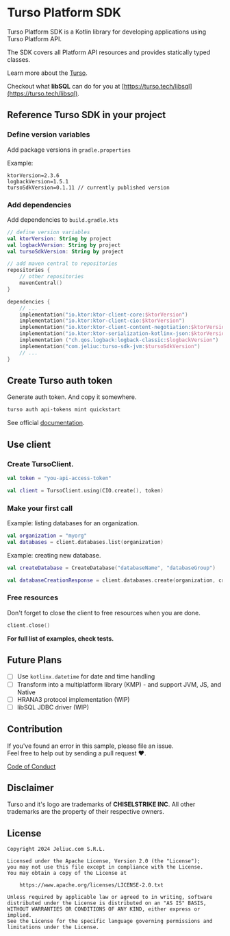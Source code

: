 # Turso Platform SDK

Turso Platform SDK is a Kotlin library for developing applications using Turso Platform API. 

The SDK covers all Platform API resources and provides statically typed classes.

Learn more about the [Turso](https://turso.tech/about-us).

Checkout what **libSQL** can do for you at [https://turso.tech/libsql](https://turso.tech/libsql).

## Reference Turso SDK in your project

### Define version variables 

Add package versions in `gradle.properties`

Example:

```
ktorVersion=2.3.6
logbackVersion=1.5.1
tursoSdkVersion=0.1.11 // currently published version
```

### Add dependencies

Add dependencies to `build.gradle.kts`

```Kotlin
// define version variables
val ktorVersion: String by project
val logbackVersion: String by project
val tursoSdkVersion: String by project

// add maven central to repositories
repositories {
    // other repositories
    mavenCentral()
}

dependencies {
    // ...
    implementation("io.ktor:ktor-client-core:$ktorVersion")
    implementation("io.ktor:ktor-client-cio:$ktorVersion")
    implementation("io.ktor:ktor-client-content-negotiation:$ktorVersion")
    implementation("io.ktor:ktor-serialization-kotlinx-json:$ktorVersion")
    implementation ("ch.qos.logback:logback-classic:$logbackVersion")
    implementation("com.jeliuc:turso-sdk-jvm:$tursoSdkVersion")
    // ...
}
```

## Create Turso auth token

Generate auth token. And copy it somewhere.

```Bash
turso auth api-tokens mint quickstart
```

See official [documentation](https://docs.turso.tech/api-reference/quickstart).

## Use client 

### Create TursoClient.

```Kotlin
val token = "you-api-access-token"

val client = TursoClient.using(CIO.create(), token)
```

### Make your first call 

Example: listing databases for an organization.

```Kotlin
val organization = "myorg"
val databases = client.databases.list(organization)
```

Example: creating new database.

```Kotlin
val createDatabase = CreateDatabase("databaseName", "databaseGroup")

val databaseCreationResponse = client.databases.create(organization, createDatabase)
```

### Free resources

Don't forget to close the client to free resources when you are done.

```Kotlin
client.close()
```

**For full list of examples, check tests.**

## Future Plans

* [ ] Use `kotlinx.datetime` for date and time handling
* [ ] Transform into a multiplatform library (KMP) - and support JVM, JS, and Native
* [ ] HRANA3 protocol implementation (WIP)
* [ ] libSQL JDBC driver (WIP)

## Contribution
If you've found an error in this sample, please file an issue. <br>
Feel free to help out by sending a pull request :heart:.

[Code of Conduct](https://github.com/Jeliuc-Labs/turso-sdk/blob/main/CODE_OF_CONDUCT.md)

## Disclaimer

Turso and it's logo are trademarks of **CHISELSTRIKE INC**. 
All other trademarks are the property of their respective owners.

## License

```
Copyright 2024 Jeliuc.com S.R.L.

Licensed under the Apache License, Version 2.0 (the "License");
you may not use this file except in compliance with the License.
You may obtain a copy of the License at

    https://www.apache.org/licenses/LICENSE-2.0.txt

Unless required by applicable law or agreed to in writing, software
distributed under the License is distributed on an "AS IS" BASIS,
WITHOUT WARRANTIES OR CONDITIONS OF ANY KIND, either express or implied.
See the License for the specific language governing permissions and
limitations under the License.
```
